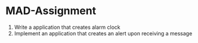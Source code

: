 # MAD-Assignment
1. Write a application that creates alarm clock
2. Implement an application that creates an alert upon receiving a message
